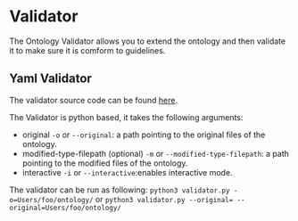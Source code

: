 # Validator

The Ontology Validator allows you to extend the ontology and then validate it to make sure it is comform to guidelines.

## Yaml Validator
The validator source code can be found [here](yamlformat/validator/validate_types.py).

The Validator is python based, it takes the following arguments:

* original `-o` or `--original`: a path pointing to the original files of the
  ontology.
* modified-type-filepath (optional) `-m` or `--modified-type-filepath`:
  a path pointing to the modified files of the ontology.
* interactive `-i` or `--interactive`:enables interactive mode.

The validator can be run as following: `python3 validator.py
-o=Users/foo/ontology/` or `python3 validator.py --original=
--original=Users/foo/ontology/`
